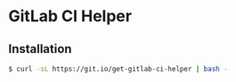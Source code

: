 # GitLab CI Helper

## Installation

```bash
$ curl -sL https://git.io/get-gitlab-ci-helper | bash -
```
